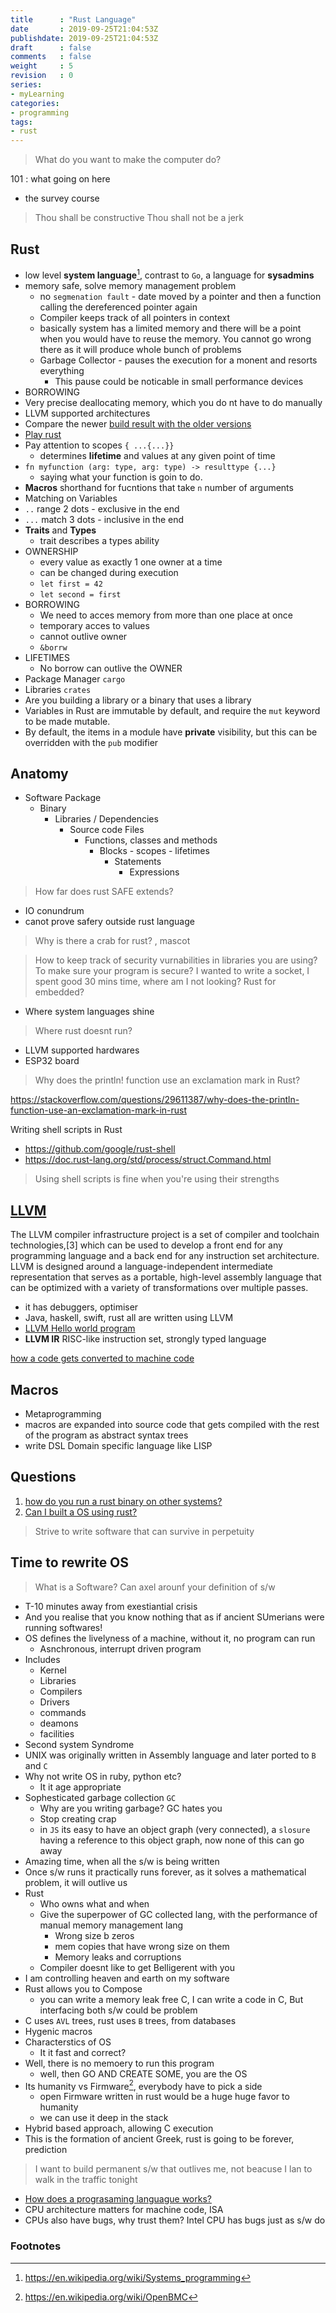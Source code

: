 ```yaml
---
title      : "Rust Language"
date       : 2019-09-25T21:04:53Z
publishdate: 2019-09-25T21:04:53Z
draft      : false
comments   : false
weight     : 5
revision   : 0
series:
- myLearning
categories:
- programming
tags:
- rust
---
```


> What do you want to make the computer do?

101
: what going on here
* the survey course

> Thou shall be constructive
> Thou shall not be a jerk

<!-- more -->

## Rust

* low level **system language**[^8], contrast to `Go`, a language for **sysadmins**
* memory safe, solve memory management problem
  * no `segmenation fault` - date moved by a pointer and then a function calling the dereferenced pointer again
  * Compiler keeps track of all pointers in context
  * basically system has a limited memory and there will be a point when you would have to reuse the memory. You cannot go wrong there as it will produce whole bunch of problems
  * Garbage Collector - pauses the execution for a monent and resorts everything
    * This pause could be noticable in small performance devices
* BORROWING
* Very precise deallocating memory, which you do nt have to do manually
* LLVM supported architectures
* Compare the newer [build result with the older versions](https://github.com/rust-lang-nursery/taskcluster-crater)
* [Play rust](https://play.rust-lang.org/)
* Pay attention to scopes `{ ...{...}}`
  * determines **lifetime** and values at any given point of time
* `fn myfunction (arg: type, arg: type) -> resulttype {...}`
  * saying what your function is goin to do.
* **Macros** shorthand for fucntions that take `n` number of arguments
* Matching on Variables
* `..` range 2 dots - exclusive in the end
* `...` match 3 dots - inclusive in the end
* **Traits** and **Types**
  * trait describes a types ability
* OWNERSHIP
  * every value as exactly 1 one owner at a time
  * can be changed during execution
  * `let first = 42`
  * `let second = first`
* BORROWING
  * We need to acces memory from more than one place at once
  * temporary acces to values
  * cannot outlive owner
  * `&borrw`
* LIFETIMES
  * No borrow can outlive the OWNER
* Package Manager `cargo`
* Libraries `crates`
* Are you building a library or a binary that uses a library
* Variables in Rust are immutable by default, and require the `mut` keyword to be made mutable.
* By default, the items in a module have **private** visibility, but this can be overridden with the `pub` modifier


## Anatomy

* Software Package
  * Binary
    * Libraries / Dependencies
      * Source code Files
        * Functions, classes and methods
          * Blocks - scopes - lifetimes
            * Statements
              * Expressions


> How far does rust SAFE extends?

* IO conundrum
* canot prove safery outside rust language

> Why is there a crab for rust? , mascot

> How to keep track of security vurnabilities in libraries you are using? To make
> sure your program is secure? 
> I wanted to write a socket, I spent good 30 mins time, where am I not looking?
> Rust for embedded?

* Where system languages shine

> Where rust doesnt run?

* LLVM supported hardwares
* ESP32 board

> Why does the println! function use an exclamation mark in Rust?

https://stackoverflow.com/questions/29611387/why-does-the-println-function-use-an-exclamation-mark-in-rust

Writing shell scripts in Rust

* https://github.com/google/rust-shell
* https://doc.rust-lang.org/std/process/struct.Command.html

> Using shell scripts is fine when you're using their strengths

## [LLVM](https://en.wikipedia.org/wiki/LLVM)

The LLVM compiler infrastructure project is a set of compiler and toolchain technologies,[3] which can be used to develop a front end for any programming language and a back end for any instruction set architecture. LLVM is designed around a language-independent intermediate representation that serves as a portable, high-level assembly language that can be optimized with a variety of transformations over multiple passes.

* it has debuggers, optimiser
* Java, haskell, swift, rust all are written using LLVM
* [LLVM Hello world program](https://github.com/dfellis/llvm-hello-world)
* **LLVM IR** RISC-like instruction set, strongly typed language

[how a code gets converted to machine code](https://www.youtube.com/watch?v=yOyaJXpAYZQ&t=2s)

## Macros

* Metaprogramming
* macros are expanded into source code that gets compiled with the rest of the program as abstract syntax trees
* write DSL Domain specific language like LISP


## Questions

1. [how do you run a rust binary on other systems?](https://rust-lang-nursery.github.io/cli-wg/tutorial/packaging.html)
2. [Can I built a OS using rust?](https://www.redox-os.org/)

> Strive to write software that can survive in perpetuity


## Time to rewrite OS

> What is a Software? Can axel arounf your definition of s/w

* T-10 minutes away from exestiantial crisis
* And you realise that you know nothing that as if ancient SUmerians were running softwares!
* OS defines the livelyness of a machine, without it, no program can run
  * Asnchronous, interrupt driven program
* Includes
  * Kernel
  * Libraries
  * Compilers
  * Drivers
  * commands
  * deamons
  * facilities
* Second system Syndrome
* UNIX was originally written in Assembly language and later ported to `B` and `C`
* Why not write OS in ruby, python etc?
  * It it age appropriate
* Sophesticated garbage collection `GC`
  * Why are you writing garbage? GC hates you
  * Stop creating crap
  * in `JS` its easy to have an object graph (very connected), a `slosure` having a reference to this object graph, now none of this can go away
* Amazing time, when all the s/w is being written
* Once s/w runs it practically runs forever, as it solves a mathematical problem, it will outlive us
* Rust
  * Who owns what and when
  *  Give the superpower of GC collected lang, with the performance of manual memory management lang
     *  Wrong size b zeros
     *  mem copies that have wrong size on them
     *  Memory leaks and corruptions
  *  Compiler doesnt like to get Belligerent with you
* I am controlling heaven and earth on my software
* Rust allows you to Compose
  * you can write a memory leak free C, I can write a code in C, But interfacing both s/w could be problem
* C uses `AVL` trees, rust uses `B` trees, from databases
* Hygenic macros
* Characterstics of OS
  * It it fast and correct?
* Well, there is no memoery to run this program
  * well, then GO AND CREATE SOME, you are the OS
* Its humanity vs Firmware[^7], everybody have to pick a side
  * open Firmware written in rust would be a huge huge favor to humanity
  * we can use it deep in the stack
* Hybrid based approach, allowing C execution
* This is the formation of ancient Greek, rust is going to be forever, prediction

> I want to build permanent s/w that outlives me,
> not beacuse I lan to walk in the traffic tonight

* [How does a prograsaming languague works?](https://www.youtube.com/watch?v=QXjU9qTsYCc)
* CPU architecture matters for machine code, ISA
* CPUs also have bugs, why trust them? Intel CPU has bugs just as s/w do

### Footnotes

[^1]: https://www.rust-lang.org/
[^2]: https://areweideyet.com/
[^3]: http://edunham.net/
[^4]: http://talks.edunham.net/
[^5]: https://github.com/rust-lang/rustlings/
[^6]: https://www.youtube.com/watch?v=HgtRAbE1nBM
[^7]: https://en.wikipedia.org/wiki/OpenBMC
[^8]: https://en.wikipedia.org/wiki/Systems_programming
